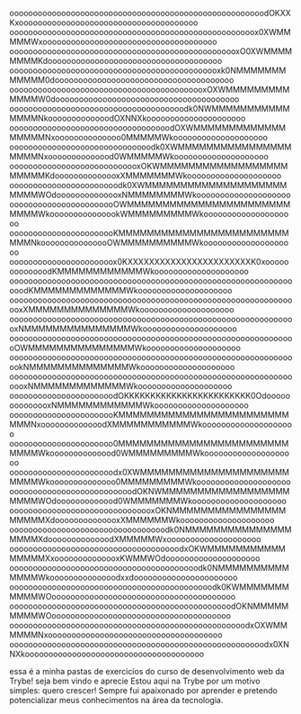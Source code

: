 oooooooooooooooooooooooooooooooooooooooooooooooooooooodOKXXKxoooooooooooooooooooooooooooooooooooooo
oooooooooooooooooooooooooooooooooooooooooooooooooooox0XWMMMMMWxooooooooooooooooooooooooooooooooooooo
ooooooooooooooooooooooooooooooooooooooooooooooooxO0XWMMMMMMMMKdooooooooooooooooooooooooooooooooooooo
ooooooooooooooooooooooooooooooooooooooooooooxk0NMMMMMMMMMMMM0doooooooooooooooooooooooooooooooooooooo
oooooooooooooooooooooooooooooooooooooooooxOXWMMMMMMMMMMMMMW0dooooooooooooooooooooooooooooooooooooooo
ooooooooooooooooooooooooooooooooooooodk0NWMMMMMMMMMMMMMMMNkooooooooooooodOXNNXkooooooooooooooooooooo
oooooooooooooooooooooooooooooooooodOXWMMMMMMMMMMMMMMMMMMNxoooooooooooooo0MMMMMWkoooooooooooooooooooo
oooooooooooooooooooooooooooooodk0XWMMMMMMMMMMMMMMMMMMMMNxoooooooooooood0WMMMMMWkoooooooooooooooooooo
oooooooooooooooooooooooooooxOKWMMMMMMMMMMMMMMMMMMMMMMMKdoooooooooooooxXMMMMMMMWkoooooooooooooooooooo
ooooooooooooooooooooooodk0XWMMMMMMMMMMMMMMMMMMMMMMMMWOdoooooooooooooxNMMMMMMMMWkoooooooooooooooooooo
ooooooooooooooooooooooOWMMMMMMMMMMMMMMMMMMMMMMMMMMMWkooooooooooooookWMMMMMMMMMWkoooooooooooooooooooo
ooooooooooooooooooooooKMMMMMMMMMMMMMMMMMMMMMMMMMMMNkooooooooooooooOWMMMMMMMMMMWkoooooooooooooooooooo
oooooooooooooooooooooox0KXXXXXXXXXXXXXXXXXXXXXXXK0xooooooooooooodKMMMMMMMMMMMMWkoooooooooooooooooooo
ooooooooooooooooooooooooooooooooooooooooooooooooooooooooooooooodKMMMMMMMMMMMMMWkoooooooooooooooooooo
ooooooooooooooooooooooooooooooooooooooooooooooooooooooooooooooxXMMMMMMMMMMMMMMWkoooooooooooooooooooo
oooooooooooooooooooooooooooooooooooooooooooooooooooooooooooooxNMMMMMMMMMMMMMMMWkoooooooooooooooooooo
oooooooooooooooooooooooooooooooooooooooooooooooooooooooooooooOWMMMMMMMMMMMMMMMWkoooooooooooooooooooo
ooooooooooooooooooooooooooooooooooooooooooooooooooooooooooooookNMMMMMMMMMMMMMMWkoooooooooooooooooooo
oooooooooooooooooooooooooooooooooooooooooooooooooooooooooooooooxNMMMMMMMMMMMMMWkoooooooooooooooooooo
oooooooooooooooooooooodOKKKKKKKKKKKKKKKKKKKKKKKK0OdoooooooooooooxNMMMMMMMMMMMMWkoooooooooooooooooooo
ooooooooooooooooooooooKMMMMMMMMMMMMMMMMMMMMMMMMMMMNxooooooooooooodXMMMMMMMMMMMWkoooooooooooooooooooo
oooooooooooooooooooooo0MMMMMMMMMMMMMMMMMMMMMMMMMMMMWkoooooooooooood0WMMMMMMMMMWkoooooooooooooooooooo
oooooooooooooooooooooodx0XWMMMMMMMMMMMMMMMMMMMMMMMMMWkoooooooooooooo0MMMMMMMMMWkoooooooooooooooooooo
oooooooooooooooooooooooooodOKNWMMMMMMMMMMMMMMMMMMMMMMWOdooooooooooood0WMMMMMMMWkoooooooooooooooooooo
ooooooooooooooooooooooooooooooxOKNMMMMMMMMMMMMMMMMMMMMMXdoooooooooooooxXMMMMMMWkoooooooooooooooooooo
ooooooooooooooooooooooooooooooooodk0NMMMMMMMMMMMMMMMMMMMXdooooooooooooodXMMMMMWxoooooooooooooooooooo
oooooooooooooooooooooooooooooooooooodxOKWMMMMMMMMMMMMMMMMXxoooooooooooooxKWMMWOdoooooooooooooooooooo
oooooooooooooooooooooooooooooooooooooooodk0NMMMMMMMMMMMMMMWkoooooooooooooodxxdoooooooooooooooooooooo
ooooooooooooooooooooooooooooooooooooooooooodk0KWMMMMMMMMMMMWOooooooooooooooooooooooooooooooooooooooo
ooooooooooooooooooooooooooooooooooooooooooooooodOKNMMMMMMMMMWOoooooooooooooooooooooooooooooooooooooo
oooooooooooooooooooooooooooooooooooooooooooooooooodxOXWMMMMMMNxooooooooooooooooooooooooooooooooooooo
oooooooooooooooooooooooooooooooooooooooooooooooooooooodx0XNNXkoooooooooooooooooooooooooooooooooooooo

essa é a minha pastas de exercicíos do curso de desenvolvimento web da Trybe! seja bem vindo e aprecie
Estou aqui na Trybe por um motivo simples: quero crescer! Sempre fui apaixonado por aprender e pretendo potencializar meus conhecimentos na área da tecnologia.
